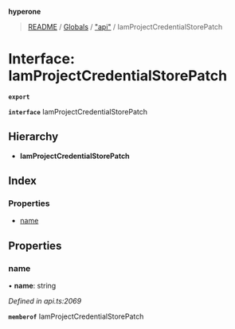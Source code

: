**hyperone**

> [README](../README.md) / [Globals](../globals.md) / ["api"](../modules/_api_.md) / IamProjectCredentialStorePatch

# Interface: IamProjectCredentialStorePatch

**`export`** 

**`interface`** IamProjectCredentialStorePatch

## Hierarchy

* **IamProjectCredentialStorePatch**

## Index

### Properties

* [name](_api_.iamprojectcredentialstorepatch.md#name)

## Properties

### name

•  **name**: string

*Defined in api.ts:2069*

**`memberof`** IamProjectCredentialStorePatch
